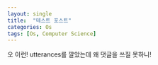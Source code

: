 ```yaml
---
layout: single
title:  "테스트 포스트"
categories: Os
tags: [Os, Computer Science]
---
```


오 이런! utterances를 깔았는데 왜 댓글을 쓰질 못하니!
